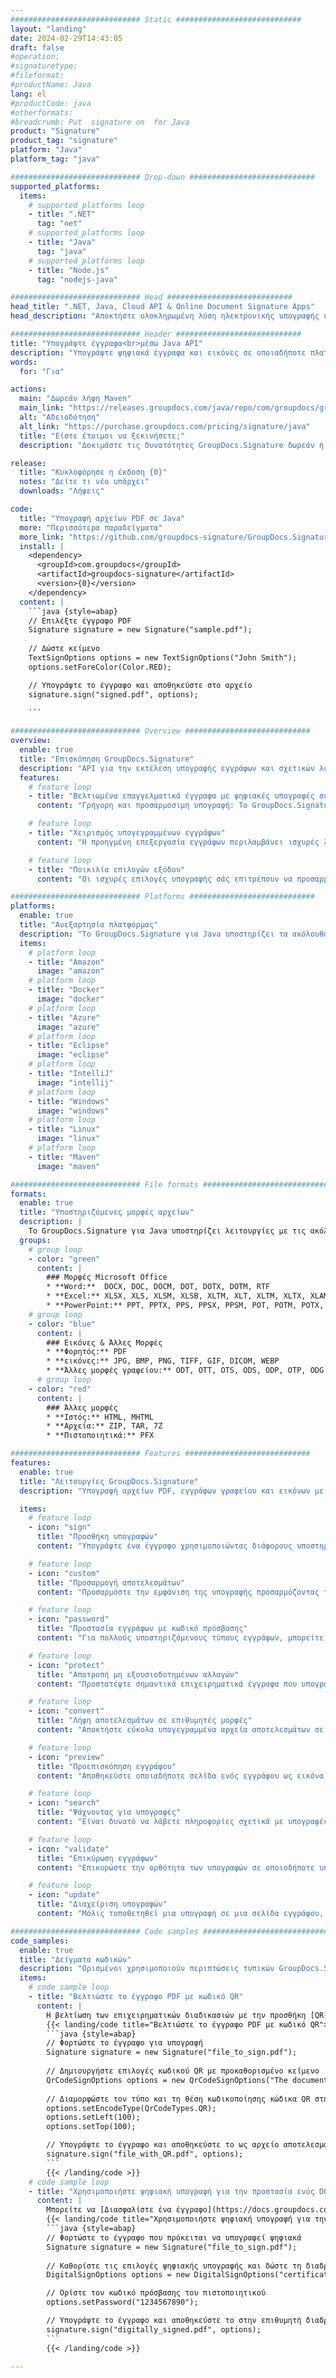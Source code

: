 ```yaml
---
############################# Static ############################
layout: "landing"
date: 2024-02-29T14:43:05
draft: false
#operation: 
#signaturetype: 
#fileformat: 
#productName: Java
lang: el
#productCode: java
#otherformats: 
#breadcrumb: Put  signature on  for Java
product: "Signature"
product_tag: "signature"
platform: "Java"
platform_tag: "java"

############################# Drop-down ############################
supported_platforms:
  items:
    # supported_platforms loop
    - title: ".NET"
      tag: "net"
    # supported_platforms loop
    - title: "Java"
      tag: "java"
    # supported_platforms loop
    - title: "Node.js"
      tag: "nodejs-java"

############################# Head ############################
head_title: ".NET, Java, Cloud API & Online Document Signature Apps"
head_description: "Αποκτήστε ολοκληρωμένη λύση ηλεκτρονικής υπογραφής εγγράφων για .NET, Java και εφαρμογές που βασίζονται σε cloud. Υπογράψτε κοινές μορφές εγγράφων στο διαδίκτυο χρησιμοποιώντας την απλή λειτουργία μεταφοράς και απόθεσης"

############################# Header ############################
title: "Υπογράψτε έγγραφα<br>μέσω Java API"
description: "Υπογράψτε ψηφιακά έγγραφα και εικόνες σε οποιαδήποτε πλατφόρμα χρησιμοποιώντας τα ευέλικτα API και τις λύσεις που βασίζονται σε εφαρμογές για προγραμματιστές και τελικούς χρήστες."
words:
  for: "Για"

actions:
  main: "Δωρεάν λήψη Maven"
  main_link: "https://releases.groupdocs.com/java/repo/com/groupdocs/groupdocs-signature/"
  alt: "Αδειοδότηση"
  alt_link: "https://purchase.groupdocs.com/pricing/signature/java"
  title: "Είστε έτοιμοι να ξεκινήσετε;"
  description: "Δοκιμάστε τις δυνατότητες GroupDocs.Signature δωρεάν ή ζητήστε άδεια"

release:
  title: "Κυκλοφόρησε η έκδοση {0}"
  notes: "Δείτε τι νέο υπάρχει"
  downloads: "Λήψεις"

code:
  title: "Υπογραφή αρχείων PDF σε Java"
  more: "Περισσότερα παραδείγματα"
  more_link: "https://github.com/groupdocs-signature/GroupDocs.Signature-for-Java"
  install: |
    <dependency>
      <groupId>com.groupdocs</groupId>
      <artifactId>groupdocs-signature</artifactId>
      <version>{0}</version>
    </dependency>
  content: |
    ```java {style=abap}  
    // Επιλέξτε έγγραφο PDF
    Signature signature = new Signature("sample.pdf");
    
    // Δώστε κείμενο
    TextSignOptions options = new TextSignOptions("John Smith");
    options.setForeColor(Color.RED);

    // Υπογράψτε το έγγραφο και αποθηκεύστε στο αρχείο
    signature.sign("signed.pdf", options);
    
    ```

############################# Overview ############################
overview:
  enable: true
  title: "Επισκόπηση GroupDocs.Signature"
  description: "API για την εκτέλεση υπογραφής εγγράφων και σχετικών λειτουργιών σε εφαρμογές Java"
  features:
    # feature loop
    - title: "Βελτιωμένα επαγγελματικά έγγραφα με ψηφιακές υπογραφές σε Java"
      content: "Γρήγορη και προσαρμόσιμη υπογραφή: Το GroupDocs.Signature για Java προσφέρει ένα ευρύ φάσμα επιλογών ψηφιακής υπογραφής για αρχεία PDF, εικόνες και έγγραφα του Office. Μπορείτε να χρησιμοποιήσετε κείμενο, γραμμωτούς κώδικες, κωδικούς QR, ψηφιακά πιστοποιητικά, εικόνες ή κρυφά μεταδεδομένα. Η επεξεργασία των εγγράφων είναι γρήγορη και αποτελεσματική."

    # feature loop
    - title: "Χειρισμός υπογεγραμμένων εγγράφων"
      content: "Η προηγμένη επεξεργασία εγγράφων περιλαμβάνει ισχυρές λειτουργίες σε υπογεγραμμένα έγγραφα χρησιμοποιώντας GroupDocs.Signature για Java. Μπορείτε να αναζητήσετε και να επικυρώσετε υπογραφές που έχουν προστεθεί σε επιχειρηματικά έγγραφα χρησιμοποιώντας διάφορα χρήσιμα κριτήρια. Επιπλέον, μπορείτε να αποκτήσετε πρόσβαση σε λεπτομερείς πληροφορίες σχετικά με το έγγραφο ή να λάβετε εικόνες προεπισκόπησης των σελίδων του."

    # feature loop
    - title: "Ποικιλία επιλογών εξόδου"
      content: "Οι ισχυρές επιλογές υπογραφής σάς επιτρέπουν να προσαρμόσετε την έξοδο για έγγραφα που υπογράφονται με GroupDocs.Signature για Java. Μπορείτε να τοποθετήσετε με ακρίβεια οποιαδήποτε υπογραφή σε οποιαδήποτε σελίδα εγγράφου και να διαμορφώσετε την εμφάνισή της με διάφορους τρόπους. Το Java API υποστηρίζει την αποθήκευση υπογεγραμμένων επιχειρηματικών εγγράφων σε πολλές υποστηριζόμενες μορφές και παρέχει επιλογές για την ασφάλειά τους με κωδικούς πρόσβασης."

############################# Platforms ############################
platforms:
  enable: true
  title: "Ανεξαρτησία πλατφόρμας"
  description: "Το GroupDocs.Signature για Java υποστηρίζει τα ακόλουθα λειτουργικά συστήματα, πλαίσια και διαχειριστές πακέτων"
  items:
    # platform loop
    - title: "Amazon"
      image: "amazon"
    # platform loop
    - title: "Docker"
      image: "docker"
    # platform loop
    - title: "Azure"
      image: "azure"
    # platform loop
    - title: "Eclipse"
      image: "eclipse"
    # platform loop
    - title: "IntelliJ"
      image: "intellij"
    # platform loop
    - title: "Windows"
      image: "windows"
    # platform loop
    - title: "Linux"
      image: "linux"
    # platform loop
    - title: "Maven"
      image: "maven"

############################# File formats ############################
formats:
  enable: true
  title: "Υποστηριζόμενες μορφές αρχείων"
  description: |
    Το GroupDocs.Signature για Java υποστηρίζει λειτουργίες με τις ακόλουθες [μορφές αρχείων](https://docs.groupdocs.com/signature/java/supported-document-formats/).
  groups:
    # group loop
    - color: "green"
      content: |
        ### Μορφές Microsoft Office
        * **Word:**  DOCX, DOC, DOCM, DOT, DOTX, DOTM, RTF
        * **Excel:** XLSX, XLS, XLSM, XLSB, XLTM, XLT, XLTM, XLTX, XLAM, SXC, SpreadsheetML
        * **PowerPoint:** PPT, PPTX, PPS, PPSX, PPSM, POT, POTM, POTX, PPTM
    # group loop
    - color: "blue"
      content: |
        ### Εικόνες & Άλλες Μορφές
        * **Φορητός:** PDF
        * **εικόνες:** JPG, BMP, PNG, TIFF, GIF, DICOM, WEBP
        * **Άλλες μορφές γραφείου:** ODT, OTT, OTS, ODS, ODP, OTP, ODG
      # group loop
    - color: "red"
      content: |
        ### Άλλες μορφές
        * **Ιστός:** HTML, MHTML
        * **Αρχεία:** ZIP, TAR, 7Z
        * **Πιστοποιητικά:** PFX

############################# Features ############################
features:
  enable: true
  title: "Λειτουργίες GroupDocs.Signature"
  description: "Υπογραφή αρχείων PDF, εγγράφων γραφείου και εικόνων με ψηφιακές υπογραφές"

  items:
    # feature loop
    - icon: "sign"
      title: "Προσθήκη υπογραφών"
      content: "Υπογράψτε ένα έγγραφο χρησιμοποιώντας διάφορους υποστηριζόμενους τύπους υπογραφής τοποθετώντας μια ψηφιακή υπογραφή ακριβώς σε οποιαδήποτε θέση σε οποιαδήποτε σελίδα."

    # feature loop
    - icon: "custom"
      title: "Προσαρμογή αποτελεσμάτων"
      content: "Προσαρμόστε την εμφάνιση της υπογραφής προσαρμόζοντας το χρώμα, τη γραμματοσειρά, το περίγραμμα, την περιστροφή και άλλες λειτουργίες για να επιτύχετε το επιθυμητό αποτέλεσμα."

    # feature loop
    - icon: "password"
      title: "Προστασία εγγράφων με κωδικό πρόσβασης"
      content: "Για πολλούς υποστηριζόμενους τύπους εγγράφων, μπορείτε να προστατεύσετε το υπογεγραμμένο έγγραφο με κωδικό πρόσβασης."

    # feature loop
    - icon: "protect"
      title: "Αποτροπή μη εξουσιοδοτημένων αλλαγών"
      content: "Προστατέψτε σημαντικά επιχειρηματικά έγγραφα που υπογράφονται με ψηφιακό πιστοποιητικό από μη εξουσιοδοτημένες τροποποιήσεις."

    # feature loop
    - icon: "convert"
      title: "Λήψη αποτελεσμάτων σε επιθυμητές μορφές"
      content: "Αποκτήστε εύκολα υπογεγραμμένα αρχεία αποτελεσμάτων σε οποιαδήποτε υποστηριζόμενη μορφή. Μπορείτε επίσης να μετατρέψετε έγγραφα MS Word σε PDF χωρίς κόπο."

    # feature loop
    - icon: "preview"
      title: "Προεπισκόπηση εγγράφου"
      content: "Αποθηκεύστε οποιαδήποτε σελίδα ενός εγγράφου ως εικόνα για μελλοντική επεξεργασία."

    # feature loop
    - icon: "search"
      title: "Ψάχνοντας για υπογραφές"
      content: "Είναι δυνατό να λάβετε πληροφορίες σχετικά με υπογραφές που έχουν προστεθεί προηγουμένως σε συγκεκριμένα έγγραφα."

    # feature loop
    - icon: "validate"
      title: "Επικύρωση εγγράφων"
      content: "Επικυρώστε την ορθότητα των υπογραφών σε οποιοδήποτε υπογεγραμμένο έγγραφο."

    # feature loop
    - icon: "update"
      title: "Διαχείριση υπογραφών"
      content: "Μόλις τοποθετηθεί μια υπογραφή σε μια σελίδα εγγράφου, μπορεί να διαγραφεί, να μετακινηθεί ή να ενημερωθεί ανάλογα με τις ανάγκες."

############################# Code samples ############################
code_samples:
  enable: true
  title: "Δείγματα κωδικών"
  description: "Ορισμένοι χρησιμοποιούν περιπτώσεις τυπικών GroupDocs.Signature για λειτουργίες Java"
  items:
    # code sample loop
    - title: "Βελτιώστε το έγγραφο PDF με κωδικό QR"
      content: |
        Η βελτίωση των επιχειρηματικών διαδικασιών με την προσθήκη [QR-codes](https://docs.groupdocs.com/signature/java/esign-document-with-qr-code-signature/) σε συγκεκριμένες σελίδες εγγράφων PDF μπορεί να είναι πολύτιμη. Υπάρχει ένα παράδειγμα για το πώς μπορείτε να προσθέσετε έναν κωδικό QR χρησιμοποιώντας το GroupDocs.Signature για Java.
        {{< landing/code title="Βελτιώστε το έγγραφο PDF με κωδικό QR">}}
        ```java {style=abap}
        // Φορτώστε το έγγραφο για υπογραφή
        Signature signature = new Signature("file_to_sign.pdf");
        
        // Δημιουργήστε επιλογές κωδικού QR με προκαθορισμένο κείμενο
        QrCodeSignOptions options = new QrCodeSignOptions("The document is approved by John Smith");
        
        // Διαμορφώστε τον τύπο και τη θέση κωδικοποίησης κώδικα QR στη σελίδα
        options.setEncodeType(QrCodeTypes.QR);
        options.setLeft(100);
        options.setTop(100);

        // Υπογράψτε το έγγραφο και αποθηκεύστε το ως αρχείο αποτελεσμάτων
        signature.sign("file_with_QR.pdf", options);
        ```
        {{< /landing/code >}}
    # code sample loop
    - title: "Χρησιμοποιήστε ψηφιακή υπογραφή για την προστασία ενός DOCX"
      content: |
        Μπορείτε να [Διασφαλίστε ένα έγγραφο](https://docs.groupdocs.com/signature/java/esign-document-with-digital-signature/) χρησιμοποιώντας προσωπικές ή εταιρικές υπογραφές που είναι αποθηκευμένες ως ψηφιακά πιστοποιητικά. Τα έγγραφα που είναι ασφαλισμένα με πιστοποιητικό δεν μπορούν να τροποποιηθούν χωρίς να ακυρωθεί η υπογραφή.
        {{< landing/code title="Χρησιμοποιήστε ψηφιακή υπογραφή για την προστασία ενός DOCX">}}
        ```java {style=abap}   
        // Φορτώστε το έγγραφο που πρόκειται να υπογραφεί ψηφιακά
        Signature signature = new Signature("file_to_sign.pdf");
        
        // Καθορίστε τις επιλογές ψηφιακής υπογραφής και δώστε τη διαδρομή προς το αρχείο πιστοποιητικού
        DigitalSignOptions options = new DigitalSignOptions("certificate.pfx");

        // Ορίστε τον κωδικό πρόσβασης του πιστοποιητικού
        options.setPassword("1234567890");

        // Υπογράψτε το έγγραφο και αποθηκεύστε το στην επιθυμητή διαδρομή
        signature.sign("digitally_signed.pdf", options);
        ```
        {{< /landing/code >}}

---
```

